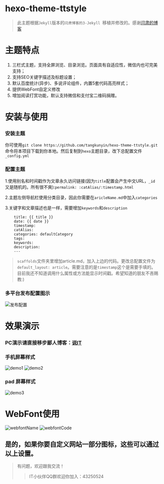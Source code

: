 # hexo-theme-ttstyle

> 此主题根据`Jekyll`版本的`闫肃博客的3-Jekyll `移植并修改的。感谢[闫肃的博客](http://yansu.org/)

# 主题特点
1. 三栏式主题，支持全屏浏览、目录浏览。页面具有自适应性，微信内也可完美支持；
2. 支持SEO关键字描述及标题设置；
3. 默认百度统计(异步)、多说评论组件，内置5套代码高亮样式；
4. 提供WebFont自定义修改
5. 增加阅读打赏功能，默认支持微信和支付宝二维码捐赠。

# 安装与使用

### 安装主题
你可使用`git clone https://github.com/tangkunyin/hexo-theme-ttstyle.git`命令将本项目下载到你本地。然后复制到`hexo`主题目录，改下总配置文件`_config.yml`

### 配置主题
1.使用别名和时间戳作为文章永久访问链接(因为`title`配置会产生中文URL，`_id`又是随机的。所有很不爽):`permalink: :catAlias/:timestamp.html`

2.主题左侧导航栏使用分类目录，因此你需要在`aricleName.md`中加入`categories`

3.关键字和文章描述也是一样，需要增加`keywords`和`description`

		title: {{ title }}
		date: {{ date }}
		timestamp:
		catAlias:
		categories: defaultCategory
		tags:
		keywords:
		description:
		---

> `scaffolds`文件夹里增加article.md，加入上边的代码。更改总配置文件为`default_layout: article`。需要注意的是`timestamp`这个是需要手填的。目前我还不知道调用什么属性或方法能显示时间戳。希望知道的朋友不吝赐教:)

### 多平台发布配置图示

![发布配置](http://i11.tietuku.com/ac416783141af114.png)

# 效果演示
### PC演示请直接移步鄙人博客：[说IT](http://shuoit.net)
### 手机屏幕样式
![demo1](http://i11.tietuku.com/ee00ef94d30904eb.png)
![demo2](http://i11.tietuku.com/50178db972598212.png)
### pad 屏幕样式
![demo3](http://i11.tietuku.com/673b38e3bdd7182a.png)

# WebFont使用
![webfontName](http://i13.tietuku.com/b7fcf437dcf55d59.jpg)
![webfontCode](http://i13.tietuku.com/81bcc72615ee42aa.jpg)

## 是的，如果你要自定义网站一部分图标，这些可以通过以上设置。

> 有问题，欢迎跟我交流！
> > IT小伙伴QQ群欢迎你加入：43250524
